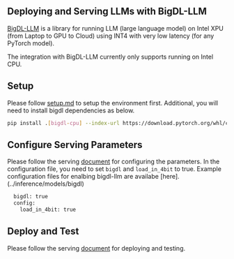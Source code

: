 ## Deploying and Serving LLMs with BigDL-LLM
[BigDL-LLM](https://bigdl.readthedocs.io/en/latest/doc/LLM/index.html) is a library for running LLM (large language model) on Intel XPU (from Laptop to GPU to Cloud) using INT4 with very low latency (for any PyTorch model).

The integration with BigDL-LLM currently only supports running on Intel CPU.

## Setup
Please follow [setup.md](setup.md) to setup the environment first. Additional, you will need to install bigdl dependencies as below.
```bash
pip install .[bigdl-cpu] --index-url https://download.pytorch.org/whl/cpu --extra-index-url https://pytorch-extension.intel.com/release-whl/stable/cpu/us/
```

## Configure Serving Parameters
Please follow the serving [document](serve.md#configure-deploying-parameters) for configuring the parameters. In the configuration file, you need to set `bigdl` and `load_in_4bit` to true. Example configuration files for enalbing bigdl-llm are availabe [here].(../inference/models/bigdl)

```bash
  bigdl: true
  config:
    load_in_4bit: true
```

## Deploy and Test
Please follow the serving [document](serve.md#deploy-the-model) for deploying and testing.
